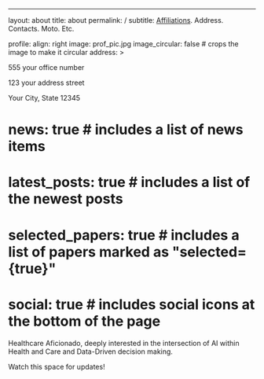 ---
layout: about
title: about
permalink: /
  subtitle: <a href='#'>Affiliations</a>. Address. Contacts. Moto. Etc.

profile:
  align: right
   image: prof_pic.jpg 
   image_circular: false # crops the image to make it circular 
  address: >
    <p>555 your office number</p>
    <p>123 your address street</p>
    <p>Your City, State 12345</p>
    
 # news: true  # includes a list of news items
 # latest_posts: true  # includes a list of the newest posts
 # selected_papers: true # includes a list of papers marked as "selected={true}"
 # social: true  # includes social icons at the bottom of the page


Healthcare Aficionado, deeply interested in the intersection of AI within Health and Care and Data-Driven decision making.

Watch this space for updates!

<!---Put your address / P.O. box / other info right below your picture. You can also disable any of these elements by editing `profile` property of the YAML header of your `_pages/about.md`. Edit `_bibliography/papers.bib` and Jekyll will render your [publications page](/al-folio/publications/) automatically.

Link to your social media connections, too. This theme is set up to use [Font Awesome icons](http://fortawesome.github.io/Font-Awesome/) and [Academicons](https://jpswalsh.github.io/academicons/), like the ones below. Add your Facebook, Twitter, LinkedIn, Google Scholar, or just disable all of them.
-->
